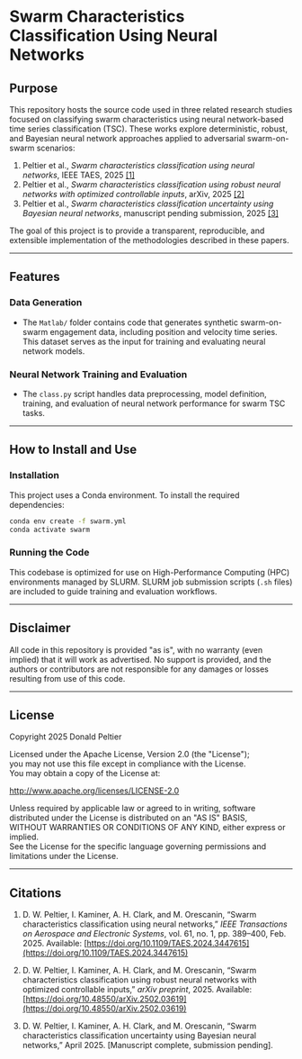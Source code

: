 # Swarm Characteristics Classification Using Neural Networks

## Purpose

This repository hosts the source code used in three related research studies focused on classifying swarm characteristics using neural network-based time series classification (TSC). These works explore deterministic, robust, and Bayesian neural network approaches applied to adversarial swarm-on-swarm scenarios:

1. Peltier et al., *Swarm characteristics classification using neural networks*, IEEE TAES, 2025 [[1]](#citations)
2. Peltier et al., *Swarm characteristics classification using robust neural networks with optimized controllable inputs*, arXiv, 2025 [[2]](#citations)
3. Peltier et al., *Swarm characteristics classification uncertainty using Bayesian neural networks*, manuscript pending submission, 2025 [[3]](#citations)

The goal of this project is to provide a transparent, reproducible, and extensible implementation of the methodologies described in these papers.

---

## Features

### Data Generation

- The `Matlab/` folder contains code that generates synthetic swarm-on-swarm engagement data, including position and velocity time series. This dataset serves as the input for training and evaluating neural network models.

### Neural Network Training and Evaluation

- The `class.py` script handles data preprocessing, model definition, training, and evaluation of neural network performance for swarm TSC tasks.

---

## How to Install and Use

### Installation

This project uses a Conda environment. To install the required dependencies:

```bash
conda env create -f swarm.yml
conda activate swarm
```

### Running the Code

This codebase is optimized for use on High-Performance Computing (HPC) environments managed by SLURM. SLURM job submission scripts (`.sh` files) are included to guide training and evaluation workflows.

---

## Disclaimer

All code in this repository is provided "as is", with no warranty (even implied) that it will work as advertised. No support is provided, and the authors or contributors are not responsible for any damages or losses resulting from use of this code.

---

## License

Copyright 2025 Donald Peltier

Licensed under the Apache License, Version 2.0 (the "License");  
you may not use this file except in compliance with the License.  
You may obtain a copy of the License at:

http://www.apache.org/licenses/LICENSE-2.0

Unless required by applicable law or agreed to in writing, software  
distributed under the License is distributed on an "AS IS" BASIS,  
WITHOUT WARRANTIES OR CONDITIONS OF ANY KIND, either express or implied.  
See the License for the specific language governing permissions and  
limitations under the License.

---

## <a name="citations"></a>Citations

1. D. W. Peltier, I. Kaminer, A. H. Clark, and M. Orescanin, “Swarm characteristics classification using neural networks,” *IEEE Transactions on Aerospace and Electronic Systems*, vol. 61, no. 1, pp. 389–400, Feb. 2025. Available: [https://doi.org/10.1109/TAES.2024.3447615](https://doi.org/10.1109/TAES.2024.3447615)

2. D. W. Peltier, I. Kaminer, A. H. Clark, and M. Orescanin, “Swarm characteristics classification using robust neural networks with optimized controllable inputs,” *arXiv preprint*, 2025. Available: [https://doi.org/10.48550/arXiv.2502.03619](https://doi.org/10.48550/arXiv.2502.03619)

3. D. W. Peltier, I. Kaminer, A. H. Clark, and M. Orescanin, “Swarm characteristics classification uncertainty using Bayesian neural networks,” April 2025. [Manuscript complete, submission pending].
